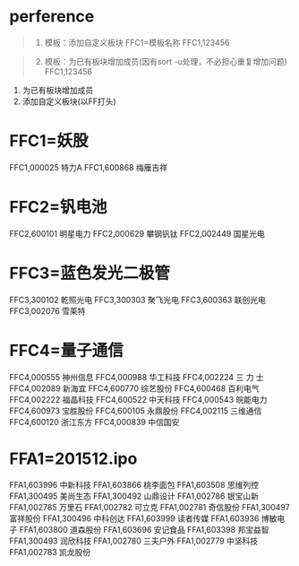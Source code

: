 # perference

> 1. 模板：添加自定义板块
  FFC1=模板名称
  FFC1,123456

> 2. 模板：为已有板块增加成员(因有sort -u处理，不必担心重复增加问题)
  FFC1,123456

1. 为已有板块增加成员
2. 添加自定义板块(以FF打头)

# FFC1=妖股
FFC1,000025	特力A
FFC1,600868	梅雁吉祥

# FFC2=钒电池
FFC2,600101	明星电力
FFC2,000629	攀钢钒钛
FFC2,002449	国星光电

# FFC3=蓝色发光二极管
FFC3,300102	乾照光电
FFC3,300303	聚飞光电
FFC3,600363	联创光电
FFC3,002076	雪莱特

# FFC4=量子通信
FFC4,000555	神州信息
FFC4,000988	华工科技
FFC4,002224	三 力 士
FFC4,002089	新海宜
FFC4,600770	综艺股份
FFC4,600468	百利电气
FFC4,002222	福晶科技
FFC4,600522	中天科技
FFC4,000543	皖能电力
FFC4,600973	宝胜股份
FFC4,600105	永鼎股份
FFC4,002115	三维通信
FFC4,600120	浙江东方
FFC4,000839	中信国安


# FFA1=201512.ipo
FFA1,603996	中新科技
FFA1,603866	桃李面包
FFA1,603508	思维列控
FFA1,300495	美尚生态
FFA1,300492	山鼎设计
FFA1,002786	银宝山新
FFA1,002785	万里石
FFA1,002782	可立克
FFA1,002781	奇信股份
FFA1,300497	富祥股份
FFA1,300496	中科创达
FFA1,603999	读者传媒
FFA1,603936	博敏电子
FFA1,603800	道森股份
FFA1,603696	安记食品
FFA1,603398	邦宝益智
FFA1,300493	润欣科技
FFA1,002780	三夫户外
FFA1,002779	中坚科技
FFA1,002783	凯龙股份
